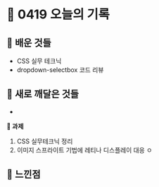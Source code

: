 # 🧸 0419 오늘의 기록
## 💙 배운 것들
* CSS 실무 테크닉
* dropdown-selectbox 코드 리뷰

## 💚 새로 깨달은 것들
* 

**📍 과제**
1. CSS 실무테크닉 정리
2. 이미지 스프라이트 기법에 레티나 디스플레이 대응 ㅇ

## 💜 느낀점

